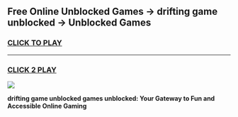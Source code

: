 
## Free Online Unblocked Games → drifting game unblocked → Unblocked Games
<h3>
<a href="https://premium.freeplayer.one?title=drifting_game_unblocked&ref=21F">CLICK TO PLAY</a></h3>
<hr>

<h3>
<a href="https://premium.freeplayer.one?title=drifting_game_unblocked&ref=21F">CLICK 2 PLAY</a>
  
</h3>

<a href="https://premium.freeplayer.one?title=drifting_game_unblocked&ref=21F/"><img src="https://clearcache.store/games.png"></a>


**drifting game unblocked games unblocked: Your Gateway to Fun and Accessible Online Gaming**
